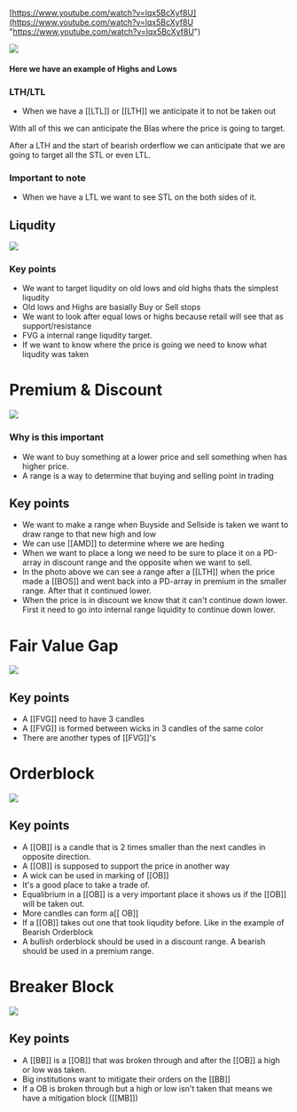 [https://www.youtube.com/watch?v=lqx5BcXyf8U](https://www.youtube.com/watch?v=lqx5BcXyf8U "https://www.youtube.com/watch?v=lqx5BcXyf8U")


![](https://i.imgur.com/u1G2MEy.png)

#### Here we have an example of Highs and Lows

### LTH/LTL

- When we have a [[LTL]] or [[LTH]] we anticipate it to not be taken out

With all of this we can anticipate the BIas where the price is going to target. 

After a LTH and the start of bearish orderflow we can anticipate that we are going to target all the STL or even LTL.

### Important to note

- When we have a LTL we want to see STL on the both sides of it.


## Liqudity

![](https://i.imgur.com/CGuP3Pn.png)

### **Key points**
- We want to target liqudity on old lows and old highs thats the simplest liqudity
- Old lows and Highs are basially Buy or Sell stops
- We want to look after equal lows or highs because retail will see that as support/resistance
- FVG a internal range liqudity target.
- If we want to know where the price is going we need to know what liqudity was taken


# Premium & Discount

![](https://i.imgur.com/l1jRFLM.png)

### Why is this important
- We want to buy something at a lower price and sell something when has higher price. 
- A range is a way to determine that buying and selling point in trading 

## Key points
- We want to make a range when Buyside and Sellside is taken we want to draw range to that new high and low
- We can use [[AMD]] to determine where we are heding 
- When we want to place a long we need to be sure to place it on a PD-array in discount range and the opposite when we want to sell.
- In the photo above we can see a range after a [[LTH]] when the price made a [[BOS]] and went back into a PD-array in premium in the smaller range. After that it continued lower.
- When the price is in discount we know that it can't continue down lower. First it  need to go into internal range liquidity to continue down lower.

# Fair Value Gap

![](https://i.imgur.com/vJXTav0.png)


## Key points 
- A [[FVG]] need to have 3 candles
- A [[FVG]] is formed between wicks in 3 candles of the same color
- There are another types of [[FVG]]'s

# Orderblock

![](https://i.imgur.com/oYYeZPN.png)

## Key points
- A [[OB]] is a candle that is 2 times smaller than the next candles in opposite direction.
- A [[OB]] is supposed to support the price in another way
- A wick can be used in marking of [[OB]]
- It's a good place to take a trade of.
- Equalibrium in a [[OB]] is a very important place it shows us if the [[OB]] will be taken out.
- More candles can form a[[ OB]] 
- If a [[OB]] takes out one that took liqudity before. Like in the example of Bearish Orderblock
- A bullish orderblock should be used in a discount range. A bearish should be used in a premium range.

# Breaker Block

![](https://i.imgur.com/Fvp3TMO.png)


## Key points 
- A [[BB]] is a [[OB]] that was broken through and after the [[OB]] a high or low was taken.
- Big institutions want to mitigate their orders on the [[BB]]
- If a OB is broken through but a high or low isn't taken that means we have a mitigation block ([[MB]])